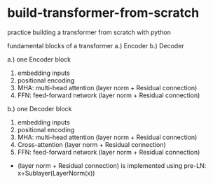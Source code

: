 # build-transformer-from-scratch
practice building a transformer from scratch with python

fundamental blocks of a transformer 
 a.) Encoder
 b.) Decoder


 a.) one Encoder block
   1. embedding inputs
   2. positional encoding
   3. MHA: multi-head attention (layer norm + Residual connection)
   4. FFN: feed-forward network (layer norm + Residual connection)
      
 b.) one Decoder block
   1. embedding inputs
   2. positional encoding
   3. MHA: multi-head attention (layer norm + Residual connection)
   4. Cross-attention (layer norm + Residual connection)
   5. FFN: feed-forward network (layer norm + Residual connection)

* (layer norm + Residual connection) is implemented using pre-LN:  x+Sublayer(LayerNorm(x))
